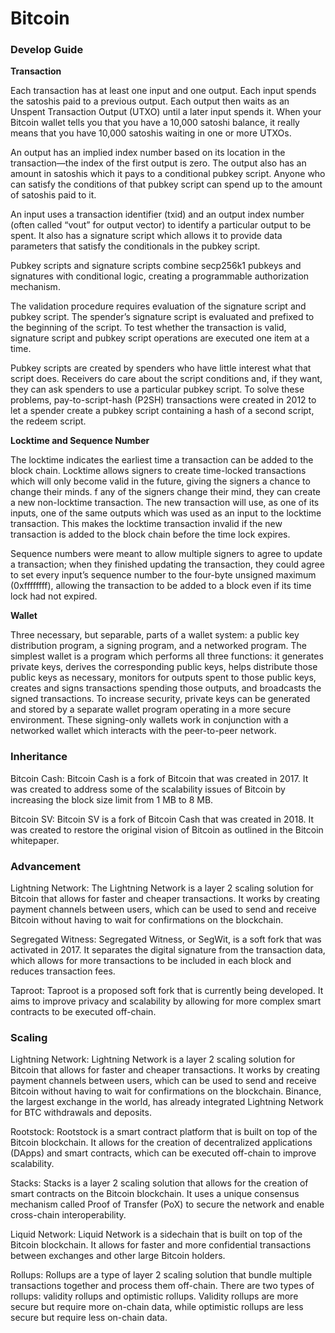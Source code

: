 # Bitcoin

### Develop Guide

**Transaction**

Each transaction has at least one input and one output. Each input spends the satoshis paid to a previous output. Each output then waits as an Unspent Transaction Output (UTXO) until a later input spends it. When your Bitcoin wallet tells you that you have a 10,000 satoshi balance, it really means that you have 10,000 satoshis waiting in one or more UTXOs.

An output has an implied index number based on its location in the transaction—the index of the first output is zero. The output also has an amount in satoshis which it pays to a conditional pubkey script. Anyone who can satisfy the conditions of that pubkey script can spend up to the amount of satoshis paid to it.

An input uses a transaction identifier (txid) and an output index number (often called “vout” for output vector) to identify a particular output to be spent. It also has a signature script which allows it to provide data parameters that satisfy the conditionals in the pubkey script.

Pubkey scripts and signature scripts combine secp256k1 pubkeys and signatures with conditional logic, creating a programmable authorization mechanism.

The validation procedure requires evaluation of the signature script and pubkey script. The spender’s signature script is evaluated and prefixed to the beginning of the script. To test whether the transaction is valid, signature script and pubkey script operations are executed one item at a time.

Pubkey scripts are created by spenders who have little interest what that script does. Receivers do care about the script conditions and, if they want, they can ask spenders to use a particular pubkey script. To solve these problems, pay-to-script-hash (P2SH) transactions were created in 2012 to let a spender create a pubkey script containing a hash of a second script, the redeem script. 

**Locktime and Sequence Number**

The locktime indicates the earliest time a transaction can be added to the block chain. Locktime allows signers to create time-locked transactions which will only become valid in the future, giving the signers a chance to change their minds. f any of the signers change their mind, they can create a new non-locktime transaction. The new transaction will use, as one of its inputs, one of the same outputs which was used as an input to the locktime transaction. This makes the locktime transaction invalid if the new transaction is added to the block chain before the time lock expires. 

Sequence numbers were meant to allow multiple signers to agree to update a transaction; when they finished updating the transaction, they could agree to set every input’s sequence number to the four-byte unsigned maximum (0xffffffff), allowing the transaction to be added to a block even if its time lock had not expired.

**Wallet**

Three necessary, but separable, parts of a wallet system: a public key distribution program, a signing program, and a networked program. The simplest wallet is a program which performs all three functions: it generates private keys, derives the corresponding public keys, helps distribute those public keys as necessary, monitors for outputs spent to those public keys, creates and signs transactions spending those outputs, and broadcasts the signed transactions. To increase security, private keys can be generated and stored by a separate wallet program operating in a more secure environment. These signing-only wallets work in conjunction with a networked wallet which interacts with the peer-to-peer network.

### Inheritance

Bitcoin Cash: Bitcoin Cash is a fork of Bitcoin that was created in 2017. It was created to address some of the scalability issues of Bitcoin by increasing the block size limit from 1 MB to 8 MB.

Bitcoin SV: Bitcoin SV is a fork of Bitcoin Cash that was created in 2018. It was created to restore the original vision of Bitcoin as outlined in the Bitcoin whitepaper.

### Advancement

Lightning Network: The Lightning Network is a layer 2 scaling solution for Bitcoin that allows for faster and cheaper transactions. It works by creating payment channels between users, which can be used to send and receive Bitcoin without having to wait for confirmations on the blockchain.

Segregated Witness: Segregated Witness, or SegWit, is a soft fork that was activated in 2017. It separates the digital signature from the transaction data, which allows for more transactions to be included in each block and reduces transaction fees.

Taproot: Taproot is a proposed soft fork that is currently being developed. It aims to improve privacy and scalability by allowing for more complex smart contracts to be executed off-chain.

### Scaling

Lightning Network: Lightning Network is a layer 2 scaling solution for Bitcoin that allows for faster and cheaper transactions. It works by creating payment channels between users, which can be used to send and receive Bitcoin without having to wait for confirmations on the blockchain. Binance, the largest exchange in the world, has already integrated Lightning Network for BTC withdrawals and deposits.

Rootstock: Rootstock is a smart contract platform that is built on top of the Bitcoin blockchain. It allows for the creation of decentralized applications (DApps) and smart contracts, which can be executed off-chain to improve scalability.

Stacks: Stacks is a layer 2 scaling solution that allows for the creation of smart contracts on the Bitcoin blockchain. It uses a unique consensus mechanism called Proof of Transfer (PoX) to secure the network and enable cross-chain interoperability.

Liquid Network: Liquid Network is a sidechain that is built on top of the Bitcoin blockchain. It allows for faster and more confidential transactions between exchanges and other large Bitcoin holders.

Rollups: Rollups are a type of layer 2 scaling solution that bundle multiple transactions together and process them off-chain. There are two types of rollups: validity rollups and optimistic rollups. Validity rollups are more secure but require more on-chain data, while optimistic rollups are less secure but require less on-chain data.


